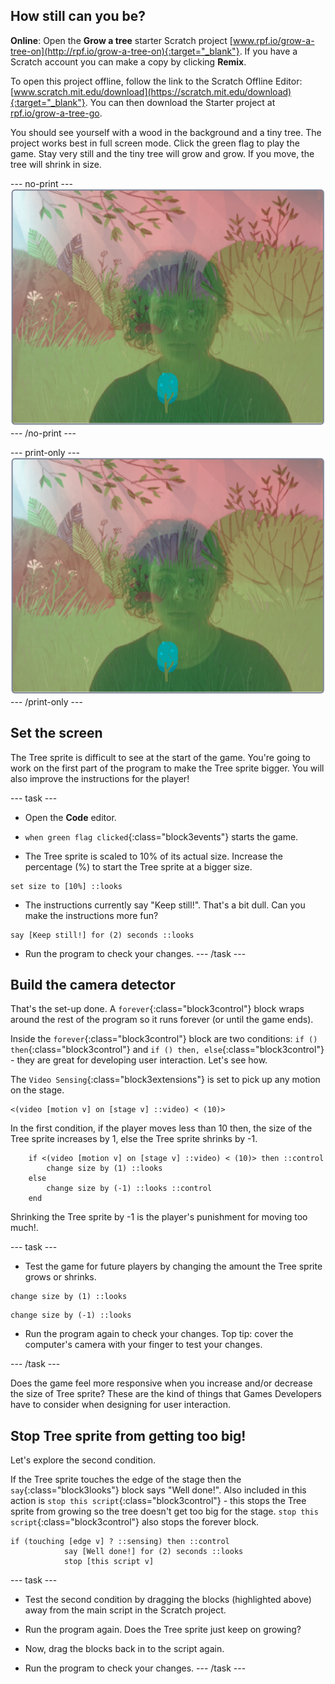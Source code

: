 ## How still can you be?

**Online**: Open the **Grow a tree** starter Scratch project [www.rpf.io/grow-a-tree-on](http://rpf.io/grow-a-tree-on){:target="_blank"}. If you have a Scratch account you can make a copy by clicking **Remix**.

To open this project offline, follow the link to the Scratch Offline Editor: [www.scratch.mit.edu/download](https://scratch.mit.edu/download){:target="_blank"}. You can then download the Starter project at [rpf.io/grow-a-tree-go](http://rpf.io/grow-a-tree-go).

You should see yourself with a wood in the background and a tiny tree. The project works best in full screen mode. Click the green flag to play the game. Stay very still and the tiny tree will grow and grow. If you move, the tree will shrink in size.

--- no-print ---
![complete project](images/selfie.png)
--- /no-print ---

--- print-only ---
![complete project](images/selfie.png)
--- /print-only ---

## Set the screen

The Tree sprite is difficult to see at the start of the game. You're going to work on the first part of the program to make the Tree sprite bigger. You will also improve the instructions for the player!

--- task ---
+ Open the **Code** editor.

+ `when green flag clicked`{:class="block3events"} starts the game. 

+ The Tree sprite is scaled to 10% of its actual size. Increase the percentage (%) to start the Tree sprite at a bigger size.
```blocks3
set size to [10%] ::looks
```
+ The instructions currently say "Keep still!". That's a bit dull. Can you make the instructions more fun?
```blocks3
say [Keep still!] for (2) seconds ::looks
```
+ Run the program to check your changes.
--- /task ---

## Build the camera detector
That's the set-up done. A `forever`{:class="block3control"} block wraps around the rest of the program so it runs forever (or until the game ends).

Inside the `forever`{:class="block3control"} block are two conditions: `if () then`{:class="block3control"} and `if () then, else`{:class="block3control"} - they are great for developing user interaction. Let's see how.

The `Video Sensing`{:class="block3extensions"} is set to pick up any motion on the stage.
```blocks3
<(video [motion v] on [stage v] ::video) < (10)>
```
In the first condition, if the player moves less than 10 then, the size of the Tree sprite increases by 1, else the Tree sprite shrinks by -1.

```blocks3
	if <(video [motion v] on [stage v] ::video) < (10)> then ::control 
		change size by (1) ::looks
	else 
		change size by (-1) ::looks ::control
	end
```
Shrinking the Tree sprite by -1 is the player's punishment for moving too much!.

--- task ---
+ Test the game for future players by changing the amount the Tree sprite grows or shrinks.
```blocks3
change size by (1) ::looks
```
```blocks3
change size by (-1) ::looks
```
+ Run the program again to check your changes. Top tip: cover the computer's camera with your finger to test your changes.

--- /task ---

Does the game feel more responsive when you increase and/or decrease the size of Tree sprite? These are the kind of things that Games Developers have to consider when designing for user interaction.

## Stop Tree sprite from getting too big!
Let's explore the second condition.

If the Tree sprite touches the edge of the stage then the `say`{:class="block3looks"} block says "Well done!". Also included in this action is `stop this script`{:class="block3control"} - this stops the Tree sprite from growing so the tree doesn't get too big for the stage. `stop this script`{:class="block3control"} also stops the forever block.
```blocks3
if (touching [edge v] ? ::sensing) then ::control
			say [Well done!] for (2) seconds ::looks
			stop [this script v]
```
--- task ---

+ Test the second condition by dragging the blocks (highlighted above) away from the main script in the Scratch project. 

+ Run the program again. Does the Tree sprite just keep on growing?

+ Now, drag the blocks back in to the script again.

+ Run the program to check your changes.
--- /task ---
